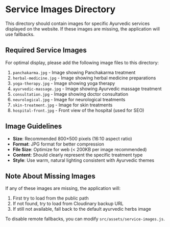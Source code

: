 # Service Images Directory

This directory should contain images for specific Ayurvedic services displayed on the website. If these images are missing, the application will use fallbacks.

## Required Service Images

For optimal display, please add the following image files to this directory:

1. `panchakarma.jpg` - Image showing Panchakarma treatment
2. `herbal-medicine.jpg` - Image showing herbal medicine preparations
3. `yoga-therapy.jpg` - Image showing yoga therapy
4. `ayurvedic-massage.jpg` - Image showing Ayurvedic massage treatment
5. `consultation.jpg` - Image showing doctor consultation
6. `neurological.jpg` - Image for neurological treatments
7. `skin-treatment.jpg` - Image for skin treatments
8. `hospital-front.jpg` - Front view of the hospital (used for SEO)

## Image Guidelines

- **Size**: Recommended 800×500 pixels (16:10 aspect ratio)
- **Format**: JPG format for better compression
- **File Size**: Optimize for web (< 200KB per image recommended)
- **Content**: Should clearly represent the specific treatment type
- **Style**: Use warm, natural lighting consistent with Ayurvedic themes

## Note About Missing Images

If any of these images are missing, the application will:
1. First try to load from the public path
2. If not found, try to load from Cloudinary backup URL
3. If still not available, fall back to the default ayurvedic herbs image

To disable remote fallbacks, you can modify `src/assets/service-images.js`.
